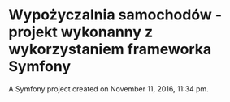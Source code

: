 Wypożyczalnia samochodów - projekt wykonanny z wykorzystaniem frameworka Symfony
===

A Symfony project created on November 11, 2016, 11:34 pm.
